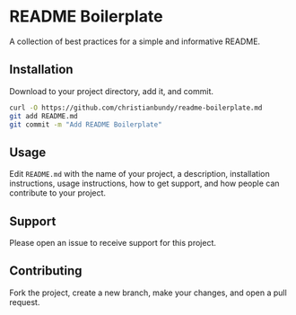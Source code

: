# README Boilerplate

A collection of best practices for a simple and informative README.

## Installation

Download to your project directory, add it, and commit.

```sh
curl -O https://github.com/christianbundy/readme-boilerplate.md
git add README.md
git commit -m "Add README Boilerplate"
```

## Usage

Edit `README.md` with the name of your project, a description, installation instructions, usage instructions, how to get support, and how people can contribute to your project.

## Support

Please open an issue to receive support for this project.

## Contributing

Fork the project, create a new branch, make your changes, and open a pull request.
